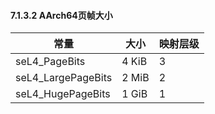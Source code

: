 #### 7.1.3.2  AArch64页帧大小

常量 | 大小 | 映射层级
--- | --- | ---
seL4_PageBits | 4 KiB | 3
seL4_LargePageBits | 2 MiB | 2
seL4_HugePageBits | 1 GiB | 1
